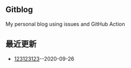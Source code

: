 ## Gitblog
My personal blog using issues and GitHub Action
## 最近更新
- [123123123](https://github.com/chaleaoch/gitblog/issues/3)--2020-09-26
